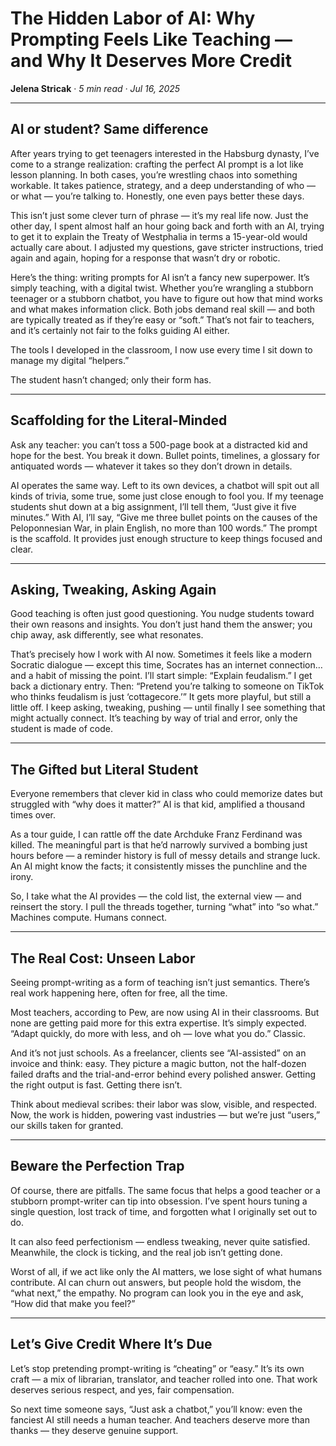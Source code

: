 # The Hidden Labor of AI: Why Prompting Feels Like Teaching — and Why It Deserves More Credit
**Jelena Stricak** · *5 min read · Jul 16, 2025*

---


## AI or student? Same difference
After years trying to get teenagers interested in the Habsburg dynasty, I’ve come to a strange realization: crafting the perfect AI prompt is a lot like lesson planning. In both cases, you’re wrestling chaos into something workable. It takes patience, strategy, and a deep understanding of who — or what — you’re talking to. Honestly, one even pays better these days.

This isn’t just some clever turn of phrase — it’s my real life now. Just the other day, I spent almost half an hour going back and forth with an AI, trying to get it to explain the Treaty of Westphalia in terms a 15-year-old would actually care about. I adjusted my questions, gave stricter instructions, tried again and again, hoping for a response that wasn’t dry or robotic.

Here’s the thing: writing prompts for AI isn’t a fancy new superpower. It’s simply teaching, with a digital twist. Whether you’re wrangling a stubborn teenager or a stubborn chatbot, you have to figure out how that mind works and what makes information click. Both jobs demand real skill — and both are typically treated as if they’re easy or “soft.” That’s not fair to teachers, and it’s certainly not fair to the folks guiding AI either.

The tools I developed in the classroom, I now use every time I sit down to manage my digital “helpers.”

The student hasn’t changed; only their form has.

---

## Scaffolding for the Literal-Minded
Ask any teacher: you can’t toss a 500-page book at a distracted kid and hope for the best. You break it down. Bullet points, timelines, a glossary for antiquated words — whatever it takes so they don’t drown in details.

AI operates the same way. Left to its own devices, a chatbot will spit out all kinds of trivia, some true, some just close enough to fool you. If my teenage students shut down at a big assignment, I’ll tell them, “Just give it five minutes.” With AI, I’ll say, “Give me three bullet points on the causes of the Peloponnesian War, in plain English, no more than 100 words.” The prompt is the scaffold. It provides just enough structure to keep things focused and clear.

---

## Asking, Tweaking, Asking Again
Good teaching is often just good questioning. You nudge students toward their own reasons and insights. You don’t just hand them the answer; you chip away, ask differently, see what resonates.

That’s precisely how I work with AI now. Sometimes it feels like a modern Socratic dialogue — except this time, Socrates has an internet connection… and a habit of missing the point. I’ll start simple: “Explain feudalism.” I get back a dictionary entry. Then: “Pretend you’re talking to someone on TikTok who thinks feudalism is just ‘cottagecore.’” It gets more playful, but still a little off. I keep asking, tweaking, pushing — until finally I see something that might actually connect. It’s teaching by way of trial and error, only the student is made of code.

---

## The Gifted but Literal Student
Everyone remembers that clever kid in class who could memorize dates but struggled with “why does it matter?” AI is that kid, amplified a thousand times over.

As a tour guide, I can rattle off the date Archduke Franz Ferdinand was killed. The meaningful part is that he’d narrowly survived a bombing just hours before — a reminder history is full of messy details and strange luck. An AI might know the facts; it consistently misses the punchline and the irony.

So, I take what the AI provides — the cold list, the external view — and reinsert the story. I pull the threads together, turning “what” into “so what.” Machines compute. Humans connect.


---

## The Real Cost: Unseen Labor
Seeing prompt-writing as a form of teaching isn’t just semantics. There’s real work happening here, often for free, all the time.

Most teachers, according to Pew, are now using AI in their classrooms. But none are getting paid more for this extra expertise. It’s simply expected. “Adapt quickly, do more with less, and oh — love what you do.” Classic.

And it’s not just schools. As a freelancer, clients see “AI-assisted” on an invoice and think: easy. They picture a magic button, not the half-dozen failed drafts and the trial-and-error behind every polished answer. Getting the right output is fast. Getting there isn’t.

Think about medieval scribes: their labor was slow, visible, and respected. Now, the work is hidden, powering vast industries — but we’re just “users,” our skills taken for granted.


---

## Beware the Perfection Trap
Of course, there are pitfalls. The same focus that helps a good teacher or a stubborn prompt-writer can tip into obsession. I’ve spent hours tuning a single question, lost track of time, and forgotten what I originally set out to do.

It can also feed perfectionism — endless tweaking, never quite satisfied. Meanwhile, the clock is ticking, and the real job isn’t getting done.

Worst of all, if we act like only the AI matters, we lose sight of what humans contribute. AI can churn out answers, but people hold the wisdom, the “what next,” the empathy. No program can look you in the eye and ask, “How did that make you feel?”

---

## Let’s Give Credit Where It’s Due
Let’s stop pretending prompt-writing is “cheating” or “easy.” It’s its own craft — a mix of librarian, translator, and teacher rolled into one. That work deserves serious respect, and yes, fair compensation.

So next time someone says, “Just ask a chatbot,” you’ll know: even the fanciest AI still needs a human teacher. And teachers deserve more than thanks — they deserve genuine support.
